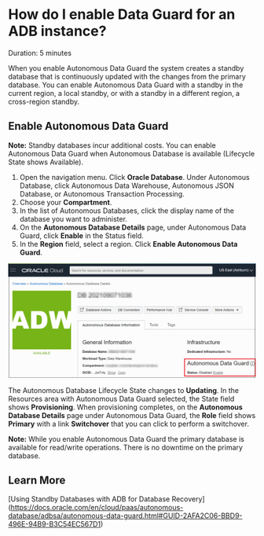 # How do I enable Data Guard for an ADB instance?
Duration: 5 minutes

When you enable Autonomous Data Guard the system creates a standby database that is continuously updated with the changes from the primary database. You can enable Autonomous Data Guard with a standby in the current region, a local standby, or with a standby in a different region, a cross-region standby.

## Enable Autonomous Data Guard

**Note:** Standby databases incur additional costs.
You can enable Autonomous Data Guard when Autonomous Database is available (Lifecycle State shows Available).
1. Open the navigation menu. Click **Oracle Database**. Under Autonomous Database, click Autonomous Data Warehouse, Autonomous JSON Database, or Autonomous Transaction Processing.
2. Choose your **Compartment**.
3. In the list of Autonomous Databases, click the display name of the database you want to administer.
4. On the **Autonomous Database Details** page, under Autonomous Data Guard, click **Enable** in the Status field.
5. In the **Region** field, select a region. Click **Enable Autonomous Data Guard**.

![Enable Autonomous Data Guard](images/enable-dataguard.png "Enable Autonomous Data Guard")

The Autonomous Database Lifecycle State changes to **Updating**. In the Resources area with Autonomous Data Guard selected, the State field shows **Provisioning**. When provisioning completes, on the **Autonomous Database Details** page under Autonomous Data Guard, the **Role** field shows **Primary** with a link **Switchover** that you can click to perform a switchover.   

**Note:** While you enable Autonomous Data Guard the primary database is available for read/write operations. There is no downtime on the primary database.

## Learn More
[Using Standby Databases with ADB for Database Recovery] (https://docs.oracle.com/en/cloud/paas/autonomous-database/adbsa/autonomous-data-guard.html#GUID-2AFA2C06-BBD9-496E-94B9-B3C54EC567D1)
